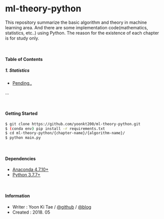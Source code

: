 ml-theory-python
=======

This repository summarize the basic algorithm and theory in machine learning area. And there are some implementation code(mathematics, statistics, etc..) using Python. 
The reason for the existence of each chapter is for study only. 


<br/>

#### Table of Contents

##### 1. Statistics
* [Pending..](https://github.com/yoonkt200/recommender-system/tree/master/implicit/SVD/main.py)

...


<br/>

#### Getting Started
```bash
$ git clone https://github.com/yoonkt200/ml-theory-python.git
$ (conda env) pip install -r requirements.txt
$ cd ml-theory-python/{chapter-name}/{algorithm-name}/
$ python main.py
```

<br/>

#### Dependencies
* [Anaconda 4.7.10+](https://www.anaconda.com/distribution/)
* [Python 3.7.7+](https://www.continuum.io/downloads)



<br/>


#### Information
- Writer : Yoon Ki Tae / [@github](https://github.com/yoonkt200) / [@blog](http://yamalab.tistory.com)
- Created : 2018. 05

